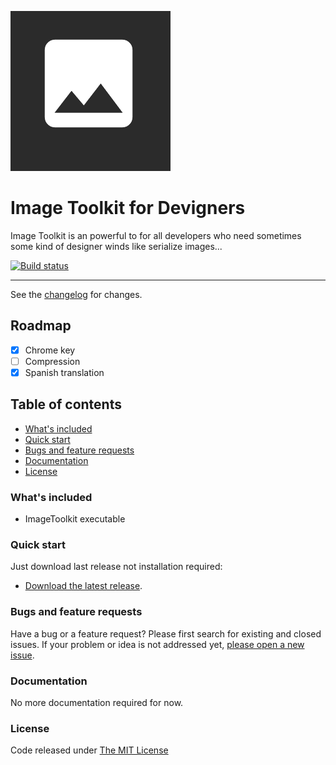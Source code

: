 ![logo](.editoricon.png)

# Image Toolkit for Devigners

Image Toolkit is an powerful to for all developers who need sometimes some kind of designer winds like serialize images...

[![Build status](https://ci.appveyor.com/api/projects/status/p0yjbh6turs9ws8b?svg=true)](https://ci.appveyor.com/project/ennerperez/image-toolkit)

---------------------------------------

See the [changelog](CHANGELOG.md) for changes.

## Roadmap

- [x] Chrome key
- [ ] Compression
- [x] Spanish translation

## Table of contents

* [What's included](#whats-included)
* [Quick start](#quick-start)
* [Bugs and feature requests](#bugs-and-feature-requests)
* [Documentation](#documentation)
* [License](#license)

### What's included

- ImageToolkit executable

### Quick start

Just download last release not installation required:

* [Download the latest release](https://github.com/ennerperez/image-toolkit/releases/).

### Bugs and feature requests

Have a bug or a feature request? Please first search for existing and closed issues. If your problem or idea is not addressed yet, [please open a new issue](https://github.com/ennerperez/image-toolkit/issues/new).

### Documentation

No more documentation required for now.

### License

Code released under [The MIT License](LICENSE)